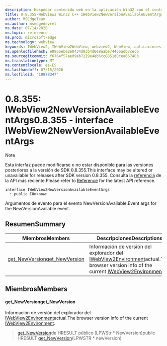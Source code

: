 ```yaml
---
description: Hospedar contenido web en la aplicación Win32 con el control Microsoft Edge WebView2
title: 0.8.355-WebView2 Win32 C++ IWebView2NewVersionAvailableEventArgs
author: MSEdgeTeam
ms.author: msedgedevrel
ms.date: 07/14/2020
ms.topic: reference
ms.prod: microsoft-edge
ms.technology: webview
keywords: IWebView2, IWebView2WebView, webview2, WebView, aplicaciones Win32, Win32, Edge
ms.openlocfilehash: e8965ebe2e0434d83b4d6e8eabe74466adb7cec6
ms.sourcegitcommit: f6764f57aed9ab7229e4eb6cc8851d0cea667403
ms.translationtype: MT
ms.contentlocale: es-ES
ms.lasthandoff: 07/15/2020
ms.locfileid: "10878347"
---
```

# <span data-ttu-id="7a9ec-104">0.8.355: IWebView2NewVersionAvailableEventArgs</span><span class="sxs-lookup"><span data-stu-id="7a9ec-104">0.8.355 - interface IWebView2NewVersionAvailableEventArgs</span></span> 

> [!NOTE]
> <span data-ttu-id="7a9ec-105">Esta interfaz puede modificarse o no estar disponible para las versiones posteriores a la versión de SDK 0.8.355.</span><span class="sxs-lookup"><span data-stu-id="7a9ec-105">This interface may be altered or unavailable for releases after SDK version 0.8.355.</span></span> <span data-ttu-id="7a9ec-106">Consulta la [referencia](../../../webview2-api-reference.md) de la API más reciente.</span><span class="sxs-lookup"><span data-stu-id="7a9ec-106">Please refer to [Reference](../../../webview2-api-reference.md) for the latest API reference.</span></span>

```
interface IWebView2NewVersionAvailableEventArgs
  : public IUnknown
```

<span data-ttu-id="7a9ec-107">Argumentos de evento para el evento NewVersionAvailable.</span><span class="sxs-lookup"><span data-stu-id="7a9ec-107">Event args for the NewVersionAvailable event.</span></span>

## <span data-ttu-id="7a9ec-108">Resumen</span><span class="sxs-lookup"><span data-stu-id="7a9ec-108">Summary</span></span>

 <span data-ttu-id="7a9ec-109">Miembros</span><span class="sxs-lookup"><span data-stu-id="7a9ec-109">Members</span></span>                        | <span data-ttu-id="7a9ec-110">Descripciones</span><span class="sxs-lookup"><span data-stu-id="7a9ec-110">Descriptions</span></span>
--------------------------------|---------------------------------------------
[<span data-ttu-id="7a9ec-111">get_NewVersion</span><span class="sxs-lookup"><span data-stu-id="7a9ec-111">get_NewVersion</span></span>](#get_newversion) | <span data-ttu-id="7a9ec-112">Información de versión del explorador del [IWebView2Environment](IWebView2Environment.md)actual.</span><span class="sxs-lookup"><span data-stu-id="7a9ec-112">The browser version info of the current [IWebView2Environment](IWebView2Environment.md).</span></span>

## <span data-ttu-id="7a9ec-113">Miembros</span><span class="sxs-lookup"><span data-stu-id="7a9ec-113">Members</span></span>

#### <span data-ttu-id="7a9ec-114">get_NewVersion</span><span class="sxs-lookup"><span data-stu-id="7a9ec-114">get_NewVersion</span></span> 

<span data-ttu-id="7a9ec-115">Información de versión del explorador del [IWebView2Environment](IWebView2Environment.md)actual.</span><span class="sxs-lookup"><span data-stu-id="7a9ec-115">The browser version info of the current [IWebView2Environment](IWebView2Environment.md).</span></span>

> <span data-ttu-id="7a9ec-116">[get_NewVersion](#get_newversion)de HRESULT público (LPWStr \* NewVersion)</span><span class="sxs-lookup"><span data-stu-id="7a9ec-116">public HRESULT [get_NewVersion](#get_newversion)(LPWSTR \* newVersion)</span></span>

